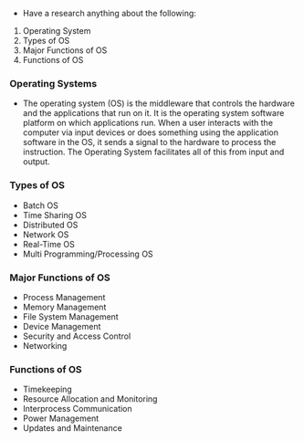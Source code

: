 - Have a research anything about the following:
1. Operating System
2. Types of OS
3. Major Functions of OS
4. Functions of OS

### Operating Systems
- The operating system (OS) is the middleware that controls the hardware and the applications that run on it. It is the operating system software platform on which applications run. When a user interacts with the computer via input devices or does something using the application software in the OS, it sends a signal to the hardware to process the instruction. The Operating System facilitates all of this from input and output.

### Types of OS
- Batch OS
- Time Sharing OS
- Distributed OS
- Network OS
- Real-Time OS
- Multi Programming/Processing OS

### Major Functions of OS
- Process Management
- Memory Management
- File System Management
- Device Management
- Security and Access Control
- Networking

### Functions of OS
- Timekeeping
- Resource Allocation and Monitoring 
- Interprocess Communication
- Power Management
- Updates and Maintenance